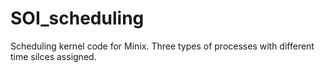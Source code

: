 # SOI_scheduling
Scheduling kernel code for Minix. Three types of processes with different time silces assigned.
